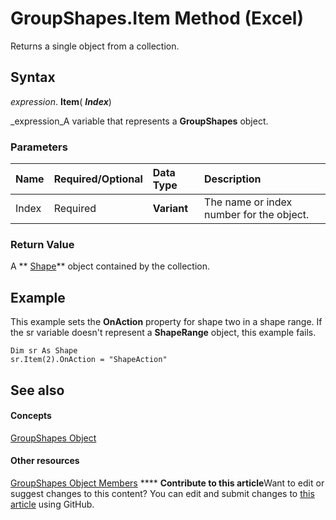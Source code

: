 
# GroupShapes.Item Method (Excel)

Returns a single object from a collection.


## Syntax

 _expression_. **Item**( **_Index_**)

 _expression_A variable that represents a  **GroupShapes** object.


### Parameters



|**Name**|**Required/Optional**|**Data Type**|**Description**|
|:-----|:-----|:-----|:-----|
|Index|Required| **Variant**|The name or index number for the object.|

### Return Value

A  ** [Shape](8f01fcd1-b7d9-5216-2de5-40fb6648a403.md)** object contained by the collection.


## Example

This example sets the  **OnAction** property for shape two in a shape range. If the sr variable doesn't represent a **ShapeRange** object, this example fails.


```
Dim sr As Shape 
sr.Item(2).OnAction = "ShapeAction"
```


## See also


#### Concepts


 [GroupShapes Object](252d35da-9ab4-97f4-1e00-48ccfc003534.md)
#### Other resources


 [GroupShapes Object Members](cce51f4a-3915-072a-adbb-4fc3a7827c53.md)
****   **Contribute to this article**Want to edit or suggest changes to this content? You can edit and submit changes to  [this article](https://github.com/jhershey00/VBA_Excel_Test/OpenXMLCon/articles/2f664b81-d870-7936-6dff-0eef163c2e03.md) using GitHub.

